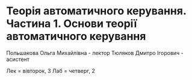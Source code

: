 # Теорія автоматичного керування. Частина 1. Основи теорії автоматичного керування

Польшакова Ольга Михайлівна - лектор
Тюляков Дмитро Ігорович - асистент

Лек = вівторок, 3
Лаб = четверг, 2
